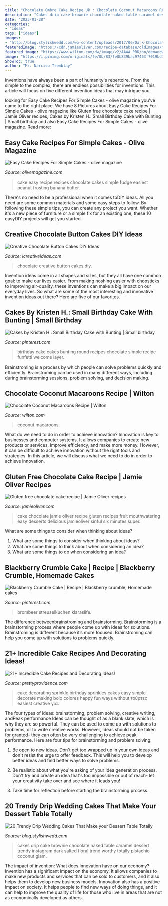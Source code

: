 ```yaml
---
title: "Chocolate Ombre Cake Recipe Uk : Chocolate Coconut Macaroons Recipe"
description: "Cakes drip cake brownie chocolate naked table caramel dessert trendy instagram dark salted floral trend worthy totally pistachio coconut glam"
date: "2023-01-28"
categories:
- "ideas"
tags: ["ideas"]
images:
- "http://blog.stylishwedd.com/wp-content/uploads/2017/06/Dark-Chocolate-Brownie-Salted-Caramel-Floral-Drip-Cake-with-Coconut-and-Pistachio.jpg"
featuredImage: "https://cdn.jamieoliver.com/recipe-database/oldImages/medium/1114_1_1439300278.jpg"
featured_image: "https://www.wilton.com/dw/image/v2/AAWA_PRD/on/demandware.static/-/Sites-wilton-project-master/default/dw024ed1d5/images/project/WLRECIP-241/chocolate-marcaroon.jpg?sw=1000&amp;sh=1000&amp;sm=fit"
image: "https://i.pinimg.com/originals/fe/0b/83/fe0b839bac97463f7019bd76e82ba5dc.jpg"
ShowToc: true
author: "Mr. Narciso Tremblay"
---
```



Inventions have always been a part of humanity's repertoire. From the simple to the complex, there are endless possibilities for inventions. This article will focus on five different invention ideas that may intrigue you.

	

		
looking for Easy Cake Recipes For Simple Cakes - olive magazine you've came to the right place. We have 8 Pictures about Easy Cake Recipes For Simple Cakes - olive magazine like Gluten free chocolate cake recipe | Jamie Oliver recipes, Cakes by Kristen H.: Small Birthday Cake with Bunting | Small birthday and also Easy Cake Recipes For Simple Cakes - olive magazine. Read more:
		
    
## Easy Cake Recipes For Simple Cakes - Olive Magazine

<img loading=lazy src="http://media.immediate.co.uk/volatile/sites/2/2015/02/3329.jpg?quality=45&amp;crop=5px,595px,2396px,1596px&amp;resize=620,413" onerror="this.onerror=null;this.src='https://tse2.mm.bing.net/th?id=OIP.V2NbM2GVkDaXxDA5szdLbQHaKP&amp;pid=15.1';" alt="Easy Cake Recipes For Simple Cakes - olive magazine">

_Source: olivemagazine.com_

>cake easy recipe recipes chocolate cakes simple fudge easiest peanut frosting banana butter. 

	

There's no need to be a professional when it comes toDIY ideas. All you need are some common materials and some easy steps to follow. By following these simple tips, you can create any project you want. Whether it's a new piece of furniture or a simple fix for an existing one, these 10 easyDIY projects will get you started.

    
## Creative Chocolate Button Cakes DIY Ideas

<img loading=lazy src="https://www.icreativeideas.com/wp-content/uploads/2014/06/Creative-Chocolate-Button-Cakes-DIY-Ideas-12.jpg" onerror="this.onerror=null;this.src='https://tse1.mm.bing.net/th?id=OIP.bFnF4mit2CcR7jcp2RMrPwHaSi&amp;pid=15.1';" alt="Creative Chocolate Button Cakes DIY Ideas">

_Source: icreativeideas.com_

>chocolate creative button cakes diy. 

	

Invention ideas come in all shapes and sizes, but they all have one common goal: to make our lives easier. From making noshing easier with chopsticks to improving air-quality, these inventions can make a big impact on our everyday lives. So what are some of the most interesting and innovative invention ideas out there? Here are five of our favorites.

    
## Cakes By Kristen H.: Small Birthday Cake With Bunting | Small Birthday

<img loading=lazy src="https://i.pinimg.com/originals/fe/0b/83/fe0b839bac97463f7019bd76e82ba5dc.jpg" onerror="this.onerror=null;this.src='https://tse3.mm.bing.net/th?id=OIP.k-UwrNhMjyTe5wTbFB4RlAHaJ4&amp;pid=15.1';" alt="Cakes by Kristen H.: Small Birthday Cake with Bunting | Small birthday">

_Source: pinterest.com_

>birthday cake cakes bunting round recipes chocolate simple recipe funfetti welcome layer. 

	

Brainstroming is a process by which people can solve problems quickly and efficiently. Brainstroming can be used in many different ways, including during brainstorming sessions, problem solving, and decision making.

    
## Chocolate Coconut Macaroons Recipe | Wilton

<img loading=lazy src="https://www.wilton.com/dw/image/v2/AAWA_PRD/on/demandware.static/-/Sites-wilton-project-master/default/dw024ed1d5/images/project/WLRECIP-241/chocolate-marcaroon.jpg?sw=1000&amp;sh=1000&amp;sm=fit" onerror="this.onerror=null;this.src='https://tse4.mm.bing.net/th?id=OIP.3xNSHaagCG3Byf5HuVkXuwHaHa&amp;pid=15.1';" alt="Chocolate Coconut Macaroons Recipe | Wilton">

_Source: wilton.com_

>coconut macaroons. 

	

What do we need to do in order to achieve innovation?
Innovation is key to businesses and computer systems. It allows companies to create new products or services, improve efficiency, and make more money. However, it can be difficult to achieve innovation without the right tools and strategies. In this article, we will discuss what we need to do in order to achieve innovation.

    
## Gluten Free Chocolate Cake Recipe | Jamie Oliver Recipes

<img loading=lazy src="https://cdn.jamieoliver.com/recipe-database/oldImages/medium/1114_1_1439300278.jpg" onerror="this.onerror=null;this.src='https://tse4.mm.bing.net/th?id=OIP.dKMa7-D9jEkNPYfmmWmQdwAAAA&amp;pid=15.1';" alt="Gluten free chocolate cake recipe | Jamie Oliver recipes">

_Source: jamieoliver.com_

>cake chocolate jamie oliver recipe gluten recipes fruit mouthwatering easy desserts delicious jamieoliver sinful six minutes super. 

	

What are some things to consider when thinking about ideas?
1. What are some things to consider when thinking about ideas?
2. What are some things to think about when considering an idea?
3. What are some things to do when considering an idea?

    
## Blackberry Crumble Cake | Recipe | Blackberry Crumble, Homemade Cakes

<img loading=lazy src="https://i.pinimg.com/originals/5b/0e/bf/5b0ebf9565b356dd68cddea07fb7730a.jpg" onerror="this.onerror=null;this.src='https://tse1.mm.bing.net/th?id=OIP.9oMMBmQRDrVCIi0uDdYtNwHaLH&amp;pid=15.1';" alt="Blackberry Crumble Cake | Recipe | Blackberry crumble, Homemade cakes">

_Source: pinterest.com_

>brombeer streuselkuchen klaraslife. 

	

The difference betweenbrainstroming and brainstorming.
Brainstorming is a brainstorming process where people come up with ideas for solutions. Brainstroming is different because it’s more focused. Brainstroming can help you come up with solutions to problems quickly.

    
## 21+ Incredible Cake Recipes And Decorating Ideas!

<img loading=lazy src="http://endlesslyinspired.com/wp-content/uploads/2013/09/Sprinkle-cake1-685x1024.jpg" onerror="this.onerror=null;this.src='https://tse3.mm.bing.net/th?id=OIP.ARFUA6yzqzQX0pgnJkvH3gHaLE&amp;pid=15.1';" alt="21+ Incredible Cake Recipes and Decorating Ideas!">

_Source: prettyprovidence.com_

>cake decorating sprinkle birthday sprinkles cakes easy simple decorate making bolo colores happy fun ways without τούρτες easiest creative για. 

	

The four types of ideas: brainstorming, problem solving, creative writing, andPeak performance
Ideas can be thought of as a blank slate, which is why they are so powerful. They can be used to come up with solutions to problems, or to write creative works. However, Ideas should not be taken for granted- they can often be very challenging to achieve peak performance. Here are four tips for brainstorming and problem solving:
1. Be open to new ideas. Don't get too wrapped up in your own ideas and don't resist the urge to offer feedback. This will help you to develop better ideas and find better ways to solve problems.

2. Be realistic about what you're asking of your idea generation process. Don't try and create an idea that's too impossible or out of reach- let your creativity take over and see where it leads you!

3. Take time for reflection before starting the brainstorming process.

    
## 20 Trendy Drip Wedding Cakes That Make Your Dessert Table Totally

<img loading=lazy src="http://blog.stylishwedd.com/wp-content/uploads/2017/06/Dark-Chocolate-Brownie-Salted-Caramel-Floral-Drip-Cake-with-Coconut-and-Pistachio.jpg" onerror="this.onerror=null;this.src='https://tse3.mm.bing.net/th?id=OIP.u2stHsAvqt5t-pS9DrzuJwHaK5&amp;pid=15.1';" alt="20 Trendy Drip Wedding Cakes That Make your Dessert Table Totally">

_Source: blog.stylishwedd.com_

>cakes drip cake brownie chocolate naked table caramel dessert trendy instagram dark salted floral trend worthy totally pistachio coconut glam. 

	

The impact of invention: What does innovation have on our economy?
Invention has a significant impact on the economy. It allows companies to make new products and services that can be sold to customers, and it also helps them to develop new business models. Innovation also has a positive impact on society. It helps people to find new ways of doing things, and it can help to improve the quality of life for those who live in areas that are not as economically developed as others.

